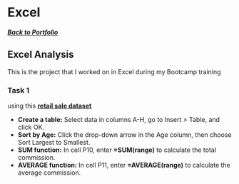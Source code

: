 # Excel
***<a href="https://github.com/MDRSamson/MaryDawnSamson-Portfolio" target="_blank">Back to Portfolio</a>***
## Excel Analysis
This is the project that I worked on in Excel during my Bootcamp training
### Task 1
using this **<a href="https://docs.google.com/spreadsheets/d/1THlZrzMiRK-98Rsx_Cl9aGtjrTztTKmb/edit?usp=sharing&ouid=102089252926255319219&rtpof=true&sd=true" target="_blank">retail sale dataset</a>**
* **Create a table:** Select data in columns A-H, go to Insert > Table, and click OK.
* **Sort by Age:** Click the drop-down arrow in the Age column, then choose Sort Largest to Smallest.
* **SUM function:** In cell P10, enter **=SUM(range)** to calculate the total commission.
* **AVERAGE function:** In cell P11, enter **=AVERAGE(range)** to calculate the average commission.

